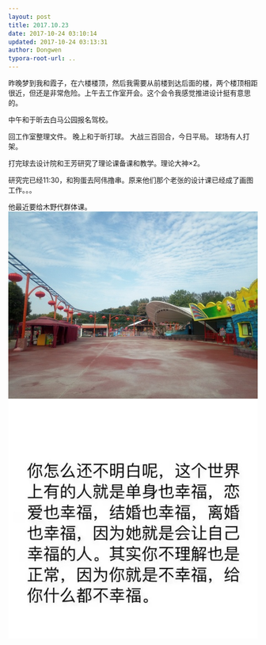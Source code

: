```yaml
---
layout: post
title: 2017.10.23
date: 2017-10-24 03:10:14
updated: 2017-10-24 03:13:31
author: Dongwen
typora-root-url: ..
---
```




昨晚梦到我和霞子，在六楼楼顶，然后我需要从前楼到达后面的楼，两个楼顶相距很近，但还是非常危险。上午去工作室开会。这个会令我感觉推进设计挺有意思的。

中午和于昕去白马公园报名驾校。

回工作室整理文件。
晚上和于昕打球。
大战三百回合，今日平局。
球场有人打架。

打完球去设计院和王芳研究了理论课备课和教学。理论大神×2。

研究完已经11:30，和狗蛋去阿伟撸串。原来他们那个老张的设计课已经成了画图工作。。。

他最近要给木野代群体课。  ![](/img/in-post/p46163135.jpg)
![](/img/in-post/p46163118.jpg)
